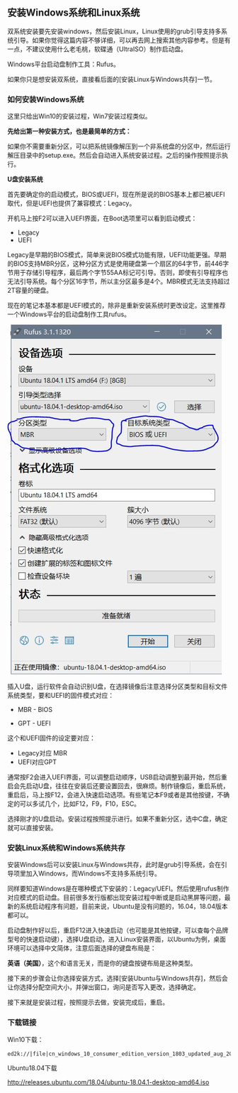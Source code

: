 ## 安装Windows系统和Linux系统

双系统安装要先安装windows，然后安装Linux，Linux使用的grub引导支持多系统引导。如果你觉得这篇内容不够详细，可以再去网上搜索其他内容参考。但是有一点，不建议使用什么老毛桃，软碟通（UltraISO）制作启动盘。

Windows平台启动盘制作工具：Rufus。

如果你只是想安装双系统，直接看后面的[安装Linux与Windows共存]一节。

### 如何安装Windows系统

这里只给出Win10的安装过程，Win7安装过程类似。

**先给出第一种安装方式，也是最简单的方式：**

如果你不需要重新分区，可以把系统镜像解压到一个非系统盘的分区中，然后运行解压目录中的setup.exe。然后会自动进入系统安装过程。之后的操作按照提示执行。

**U盘安装系统**

首先要确定你的启动模式，BIOS或UEFI，现在所是说的BIOS基本上都已被UEFI取代，但是UEFI也提供了兼容模式：Legacy。

开机马上按F2可以进入UEFI界面，在Boot选项里可以看到启动模式：

* Legacy
* UEFI

Legacy是早期的BIOS模式，简单来说BIOS模式功能有限，UEFI功能更强。早期的BIOS支持MBR分区，这种分区方式是使用硬盘第一个扇区的64字节，前446字节用于存储引导程序，最后两个字节55AA标记可引导。否则，即使有引导程序也无法引导系统。每个分区16字节，所以主分区最多是4个。MBR模式无法支持超过2T容量的硬盘。



现在的笔记本基本都是UEFI模式的，除非是重新安装系统时更改设定。这里推荐一个Windows平台的启动盘制作工具rufus。

![](rufus-mode.jpg)



插入U盘，运行软件会自动识别U盘，在选择镜像后注意选择分区类型和目标文件系统类型，要和UEFI的固件模式对应：

* MBR - BIOS

* GPT - UEFI

这个和UEFI固件的设定要对应：

* Legacy对应 MBR
* UEFI对应GPT

通常按F2会进入UEFI界面，可以调整启动顺序，USB启动调整到最开始，然后重启会先启动U盘，往往在安装后还要设置回去，很麻烦。制作镜像后，重启系统，重启后，马上按F12，会进入快速启动选项。有些笔记本F9或者是其他按键，不确定的可以多试几个，比如F12，F9，F10，ESC。

选择刚才的U盘启动。安装过程按照提示进行。如果不重新分区，选中C盘，确定就可以直接安装。



### 安装Linux系统和Windows系统共存

安装Windows后可以安装Linux与Windows共存，此时是grub引导系统，会在引导项里加入Windows，而Windows不支持多系统引导。

同样要知道Windows是在哪种模式下安装的：Legacy/UEFI。然后使用rufus制作对应模式的启动盘。目前很多发行版都出现安装过程中断或是启动黑屏等问题，最新的系统启动程序有问题，目前来说，Ubuntu是没有问题的，16.04，18.04版本都可以。

启动盘制作好以后，重启F12进入快速启动（也可能是其他按键，可以查每个品牌型号的快速启动键），选择U盘启动，进入Linux安装界面，以Ubuntu为例，桌面环境可以选择中文简体，注意后面选择的键盘布局是：

**英语（美国）**，这个和语言无关，而是你的键盘按键布局是这种类型。

接下来的步骤会让你选择安装方式，选择[安装Ubuntu与Windows共存]，然后会让你选择分配空间大小，并弹出窗口，询问是否写入更改，选择确定。

接下来就是安装过程，按照提示去做，安装完成后，重启。



### 下载链接

Win10下载：

```
ed2k://|file|cn_windows_10_consumer_edition_version_1803_updated_aug_2018_x64_dvd_2cf38490.iso|5275461632|FAE1391E8F1EEAB7005AE66982FCD27B|/
```



Ubuntu18.04下载

http://releases.ubuntu.com/18.04/ubuntu-18.04.1-desktop-amd64.iso

